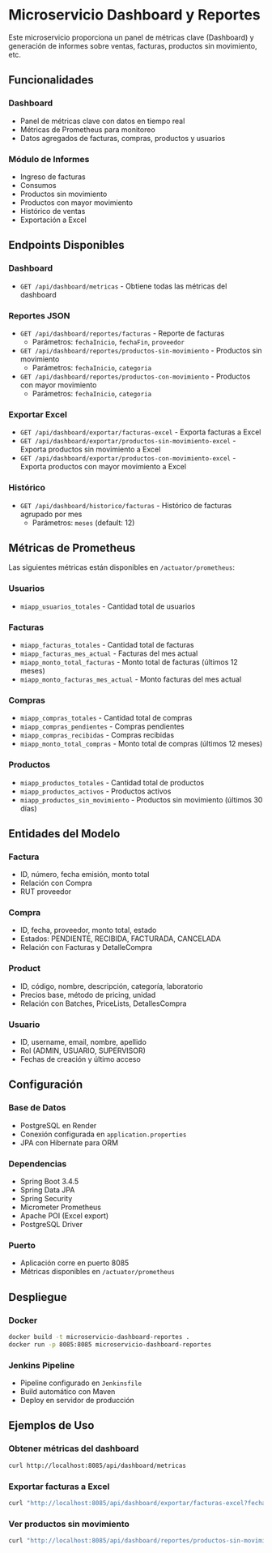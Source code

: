 # Microservicio Dashboard y Reportes

Este microservicio proporciona un panel de métricas clave (Dashboard) y generación de informes sobre ventas, facturas, productos sin movimiento, etc.

## Funcionalidades

### Dashboard
- Panel de métricas clave con datos en tiempo real
- Métricas de Prometheus para monitoreo
- Datos agregados de facturas, compras, productos y usuarios

### Módulo de Informes
- Ingreso de facturas
- Consumos
- Productos sin movimiento
- Productos con mayor movimiento  
- Histórico de ventas
- Exportación a Excel

## Endpoints Disponibles

### Dashboard
- `GET /api/dashboard/metricas` - Obtiene todas las métricas del dashboard

### Reportes JSON
- `GET /api/dashboard/reportes/facturas` - Reporte de facturas
  - Parámetros: `fechaInicio`, `fechaFin`, `proveedor`
- `GET /api/dashboard/reportes/productos-sin-movimiento` - Productos sin movimiento
  - Parámetros: `fechaInicio`, `categoria`
- `GET /api/dashboard/reportes/productos-con-movimiento` - Productos con mayor movimiento
  - Parámetros: `fechaInicio`, `categoria`

### Exportar Excel
- `GET /api/dashboard/exportar/facturas-excel` - Exporta facturas a Excel
- `GET /api/dashboard/exportar/productos-sin-movimiento-excel` - Exporta productos sin movimiento a Excel  
- `GET /api/dashboard/exportar/productos-con-movimiento-excel` - Exporta productos con mayor movimiento a Excel

### Histórico
- `GET /api/dashboard/historico/facturas` - Histórico de facturas agrupado por mes
  - Parámetros: `meses` (default: 12)

## Métricas de Prometheus

Las siguientes métricas están disponibles en `/actuator/prometheus`:

### Usuarios
- `miapp_usuarios_totales` - Cantidad total de usuarios

### Facturas  
- `miapp_facturas_totales` - Cantidad total de facturas
- `miapp_facturas_mes_actual` - Facturas del mes actual
- `miapp_monto_total_facturas` - Monto total de facturas (últimos 12 meses)
- `miapp_monto_facturas_mes_actual` - Monto facturas del mes actual

### Compras
- `miapp_compras_totales` - Cantidad total de compras
- `miapp_compras_pendientes` - Compras pendientes
- `miapp_compras_recibidas` - Compras recibidas  
- `miapp_monto_total_compras` - Monto total de compras (últimos 12 meses)

### Productos
- `miapp_productos_totales` - Cantidad total de productos
- `miapp_productos_activos` - Productos activos
- `miapp_productos_sin_movimiento` - Productos sin movimiento (últimos 30 días)

## Entidades del Modelo

### Factura
- ID, número, fecha emisión, monto total
- Relación con Compra
- RUT proveedor

### Compra  
- ID, fecha, proveedor, monto total, estado
- Estados: PENDIENTE, RECIBIDA, FACTURADA, CANCELADA
- Relación con Facturas y DetalleCompra

### Product
- ID, código, nombre, descripción, categoría, laboratorio
- Precios base, método de pricing, unidad
- Relación con Batches, PriceLists, DetallesCompra

### Usuario
- ID, username, email, nombre, apellido
- Rol (ADMIN, USUARIO, SUPERVISOR)
- Fechas de creación y último acceso

## Configuración

### Base de Datos
- PostgreSQL en Render
- Conexión configurada en `application.properties`
- JPA con Hibernate para ORM

### Dependencias
- Spring Boot 3.4.5
- Spring Data JPA
- Spring Security  
- Micrometer Prometheus
- Apache POI (Excel export)
- PostgreSQL Driver

### Puerto
- Aplicación corre en puerto 8085
- Métricas disponibles en `/actuator/prometheus`

## Despliegue

### Docker
```bash
docker build -t microservicio-dashboard-reportes .
docker run -p 8085:8085 microservicio-dashboard-reportes
```

### Jenkins Pipeline
- Pipeline configurado en `Jenkinsfile`
- Build automático con Maven
- Deploy en servidor de producción

## Ejemplos de Uso

### Obtener métricas del dashboard
```bash
curl http://localhost:8085/api/dashboard/metricas
```

### Exportar facturas a Excel
```bash
curl "http://localhost:8085/api/dashboard/exportar/facturas-excel?fechaInicio=2024-01-01T00:00:00&fechaFin=2024-12-31T23:59:59" -o facturas.xlsx
```

### Ver productos sin movimiento
```bash
curl "http://localhost:8085/api/dashboard/reportes/productos-sin-movimiento?fechaInicio=2024-01-01T00:00:00&categoria=medicamentos"
```
